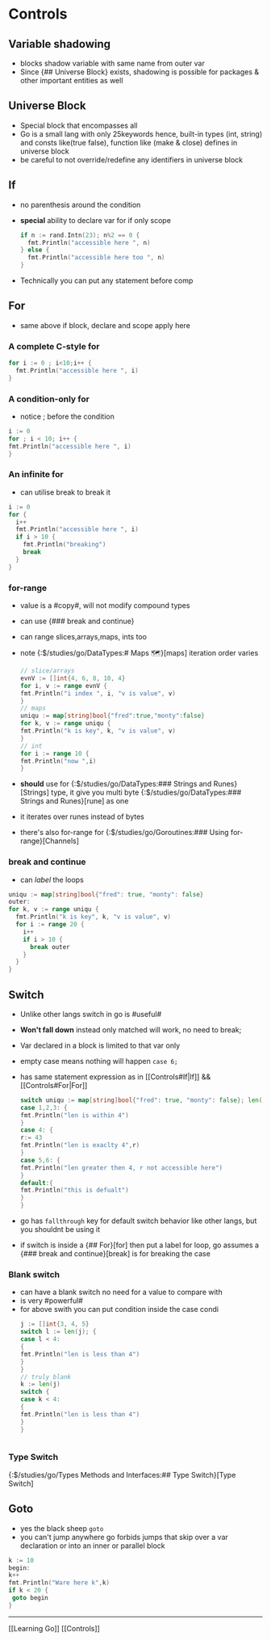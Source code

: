# Controls

## Variable shadowing

- blocks shadow variable with same name from outer var
- Since {## Universe Block} exists, shadowing is possible for packages & other important entities as well

## Universe Block

- Special block that encompasses all
- Go is a small lang with only 25keywords hence,
  built-in types (int, string) and consts like(true false),
  function like (make & close) defines in universe block
- be careful to not override/redefine any identifiers in universe block

## If

- no parenthesis around the condition
- **special** ability to declare var for if only scope

  ```go
  if n := rand.Intn(23); n%2 == 0 {
    fmt.Println("accessible here ", n)
  } else {
    fmt.Println("accessible here too ", n)
  }

  ```

- Technically you can put any statement before comp

## For

- same above if block, declare and scope apply here

### A complete C-style for

```go
for i := 0 ; i<10;i++ {
  fmt.Println("accessible here ", i)
}
```

### A condition-only for

- notice ; before the condition

```go
i := 0
for ; i < 10; i++ {
fmt.Println("accessible here ", i)
}
```

### An infinite for

- can utilise break to break it

```go
i := 0
for {
  i++
  fmt.Println("accessible here ", i)
  if i > 10 {
    fmt.Println("breaking")
    break
  }
}
```

### for-range

- value is a #copy#, will not modify compound types
- can use {### break and continue}
- can range slices,arrays,maps, ints too
- note {:$/studies/go/DataTypes:# Maps 🗺️}[maps] iteration order varies

  ```go
  // slice/arrays
  evnV := []int{4, 6, 8, 10, 4}
  for i, v := range evnV {
  fmt.Println("i index ", i, "v is value", v)
  }
  // maps
  uniqu := map[string]bool{"fred":true,"monty":false}
  for k, v := range uniqu {
  fmt.Println("k is key", k, "v is value", v)
  }
  // int
  for i := range 10 {
  fmt.Println("now ",i)
  }
  ```

- **should** use for {:$/studies/go/DataTypes:### Strings and Runes}[Strings] type,
  it give you multi byte {:$/studies/go/DataTypes:### Strings and Runes}[rune] as one
- it iterates over runes instead of bytes
- there's also for-range for {:$/studies/go/Goroutines:### Using for-range}[Channels]

### break and continue

- can _label_ the loops

```go
uniqu := map[string]bool{"fred": true, "monty": false}
outer:
for k, v := range uniqu {
  fmt.Println("k is key", k, "v is value", v)
  for i := range 20 {
    i++
    if i > 10 {
      break outer
    }
  }
}
```

## Switch

- Unlike other langs switch in go is #useful#
- **Won't fall down** instead only matched will work,
  no need to break;
- Var declared in a block is limited to that var only
- empty case means nothing will happen
  `case 6;`
- has same statement expression as in [[Controls#If|If]] && [[Controls#For|For]]

  ```go
  switch uniqu := map[string]bool{"fred": true, "monty": false}; len(uniqu) {
  case 1,2,3: {
  fmt.Println("len is within 4")
  }
  case 4: {
  r:= 43
  fmt.Println("len is exaclty 4",r)
  }
  case 5,6: {
  fmt.Println("len greater then 4, r not accessible here")
  }
  default:{
  fmt.Println("this is defualt")
  }
  }
  ```

- go has `fallthrough` key for default switch behavior like other langs,
  but you shouldnt be using it
- if switch is inside a {## For}[for] then put a label for loop,
  go assumes a {### break and continue}[break] is for breaking the case

### Blank switch

- can have a blank switch no need for a value to compare with
- is very #powerful#
- for above swith you can put condition inside the case condi
  ```go
  j := []int{3, 4, 5}
  switch l := len(j); {
  case l < 4:
  {
  fmt.Println("len is less than 4")
  }
  }
  // truly blank
  k := len(j)
  switch {
  case k < 4:
  {
  fmt.Println("len is less than 4")
  }
  }
  ```

```

```

### Type Switch

{:$/studies/go/Types Methods and Interfaces:## Type Switch}[Type Switch]

## Goto

- yes the black sheep `goto`
- you can't jump anywhere go forbids jumps
  that skip over a var declaration or
  into an inner or parallel block

```go
k := 10
begin:
k++
fmt.Println("Ware here k",k)
if k < 20 {
 goto begin
}
```

---

[[Learning Go]]
[[Controls]]
